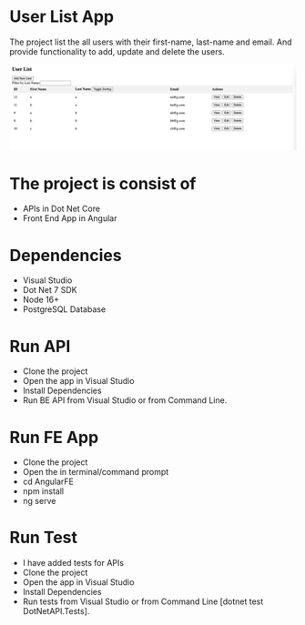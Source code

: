 # User List App

The project list the all users with their first-name, last-name and email.
And provide functionality to add, update and delete the users.

![Alt text](/fe-app.png?raw=true "Optional Title")
# The project is consist of

- APIs in Dot Net Core
- Front End App in Angular

# Dependencies

- Visual Studio
- Dot Net 7 SDK
- Node 16+
- PostgreSQL Database

# Run API

- Clone the project
- Open the app in Visual Studio
- Install Dependencies
- Run BE API from Visual Studio or from Command Line.

# Run FE App

- Clone the project
- Open the in terminal/command prompt
- cd AngularFE
- npm install
- ng serve

# Run Test

- I have added tests for APIs
- Clone the project
- Open the app in Visual Studio
- Install Dependencies
- Run tests from Visual Studio or from Command Line [dotnet test DotNetAPI.Tests].
